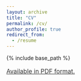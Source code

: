 ```yaml
---
layout: archive
title: "CV"
permalink: /cv/
author_profile: true
redirect_from:
  - /resume
---
```


{% include base_path %}

<a style="line-height: 1.5;" href="http://www.stuartgeiger.com/geiger-cv.pdf"><span style="color: #333333;"><span style="font-size: medium;">Available in PDF format.</span></span></a>


